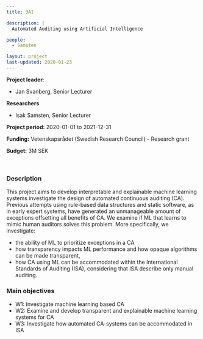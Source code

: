```yaml
---
title: 3AI

description: |
  Automated Auditing using Artificial Intelligence

people:
  - Samsten

layout: project
last-updated: 2020-01-23
---
```


**Project leader**:
- Jan Svanberg, Senior Lecturer

**Researchers**
- Isak Samsten, Senior Lecturer

**Project period:** 2020-01-01 to 2021-12-31

**Funding:** Vetenskapsrådet (Swedish Research Council) - Research grant

**Budget:** 3M SEK

<!-- [![EXTREMUM](http://img.youtube.com/vi/2Bp0-3XsUWk/0.jpg)](https://youtu.be/2Bp0-3XsUWk "EXTREMUM" ){:target="_blank"} -->

<br>

### Description

This project aims to develop interpretable and explainable machine learning systems investigate the design of automated continuous auditing (CA). Previous attempts using rule-based data structures and static software, as in early expert systems, have generated an unmanageable amount of exceptions offsetting all benefits of CA. We examine if ML that learns to mimic human auditors solves this problem. More specifically, we investigate:

- the ability of ML to prioritize exceptions in a CA
- how transparency impacts ML performance and how opaque algorithms can be made transparent,
- how CA using ML can be accommodated within the International Standards of Auditing (ISA), considering that ISA describe only manual auditing.


### Main objectives

- W1: Investigate machine learning based CA
- W2: Examine and develop transparent and explainable machine learning systems for CA
- W3: Investigate how automated CA-systems can be accommodated in ISA

